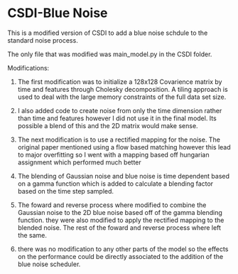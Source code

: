# CSDI-Blue Noise

This is a modified version of CSDI to add a blue noise schdule to the standard noise process. 

The only file that was modified was main_model.py in the CSDI folder. 

Modifications:
1. The first modification was to initialize a 128x128 Covarience matrix by time and features through Cholesky decomposition. A tiling approach is used to deal with the large memory constraints of the full data set size.

2. I also added code to create noise from only the time dimension rather than time and features however I did not use it in the final model. Its possible a blend of this and the 2D matrix would make sense.

3. The next modification is to use a rectified mapping for the noise. The original paper mentioned using a flow based matching however this lead to major overfitting so I went with a mapping based off hungarian assignment which performed much better

4. The blending of Gaussian noise and blue noise is time dependent based on a gamma function which is added to calculate a blending factor based on the time step sampled.

5. The foward and reverse process where modified to combine the Gaussian noise to the 2D blue noise based off of the gamma blending function. they were also modified to apply the rectified mapping to the blended noise. The rest of the foward and reverse process where left the same.

6. there was no modification to any other parts of the model so the effects on the performance could be directly associated to the addition of the blue noise scheduler. 

